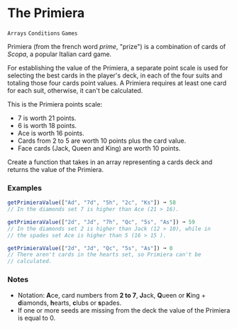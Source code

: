 # The Primiera

`Arrays` `Conditions` `Games`

Primiera (from the french word _prime_, "prize") is a combination of cards of _Scopa_, a popular Italian card game.

For establishing the value of the Primiera, a separate point scale is used for selecting the best cards in the player's deck, in each of the four suits and totaling those four cards point values. A Primiera requires at least one card for each suit, otherwise, it can't be calculated.

This is the Primiera points scale:

- 7 is worth 21 points.
- 6 is worth 18 points.
- Ace is worth 16 points.
- Cards from 2 to 5 are worth 10 points plus the card value.
- Face cards (Jack, Queen and King) are worth 10 points.

Create a function that takes in an array representing a cards deck and returns the value of the Primiera.

### Examples

```js
getPrimieraValue(["Ad", "7d", "5h", "2c", "Ks"]) ➞ 58
// In the diamonds set 7 is higher than Ace (21 > 16).

getPrimieraValue(["2d", "Jd", "7h", "Qc", "5s", "As"]) ➞ 59
// In the diamonds set 2 is higher than Jack (12 > 10), while in
// the spades set Ace is higher than 5 (16 > 15 ).

getPrimieraValue(["2d", "Jd", "Qc", "5s", "As"]) ➞ 0
// There aren't cards in the hearts set, so Primiera can't be
// calculated.
```

### Notes

- Notation: **A**ce, card numbers from **2 to 7**, **J**ack, **Q**ueen or **K**ing + **d**iamonds, **h**earts, **c**lubs or **s**pades.
- If one or more seeds are missing from the deck the value of the Primiera is equal to 0.
